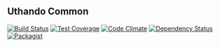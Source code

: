 Uthando Common
--------------

[![Build Status](https://travis-ci.org/uthando-cms/uthando-common.svg?branch=master)](https://travis-ci.org/uthando-cms/uthando-common)
[![Test Coverage](https://codeclimate.com/github/uthando-cms/uthando-common/badges/coverage.svg)](https://codeclimate.com/github/uthando-cms/uthando-common/coverage)
[![Code Climate](https://codeclimate.com/github/uthando-cms/uthando-common/badges/gpa.svg)](https://codeclimate.com/github/uthando-cms/uthando-common)
[![Dependency Status](https://www.versioneye.com/user/projects/55f2d17dd4d204001e0000e0/badge.svg?style=flat)](https://www.versioneye.com/user/projects/55f2d17dd4d204001e0000e0)
[![Packagist](https://img.shields.io/packagist/v/uthando-cms/uthando-common.svg)](https://packagist.org/packages/uthando-cms/uthando-common)

